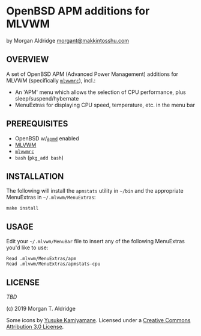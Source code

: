 # OpenBSD APM additions for MLVWM
by Morgan Aldridge <morgant@makkintosshu.com>

## OVERVIEW

A set of OpenBSD APM (Advanced Power Management) additions for MLVWM (specifically [`mlvwmrc`](https://github.com/morgant/mlvwmrc)), incl.:

* An 'APM' menu which allows the selection of CPU performance, plus sleep/suspend/hybernate
* MenuExtras for displaying CPU speed, temperature, etc. in the menu bar

## PREREQUISITES

* OpenBSD w/[`apmd`](https://man.openbsd.org/apmd.8) enabled
* [MLVWM](http://www2u.biglobe.ne.jp/~y-miyata/mlvwm.html)
* [`mlvwmrc`](https://github.com/morgant/mlvwmrc)
* `bash` (`pkg_add bash`)

## INSTALLATION

The following will install the `apmstats` utility in `~/bin` and the appropriate MenuExtras in `~/.mlvwm/MenuExtras`:

    make install

## USAGE

Edit your `~/.mlvwm/MenuBar` file to insert any of the following MenuExtras you'd like to use:

    Read .mlvwm/MenuExtras/apm
    Read .mlvwm/MenuExtras/apmstats-cpu

## LICENSE

_TBD_

(c) 2019 Morgan T. Aldridge

Some icons by [Yusuke Kamiyamane](http://p.yusukekamiyamane.com/). Licensed under a [Creative Commons Attribution 3.0 License](http://creativecommons.org/licenses/by/3.0/).
